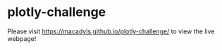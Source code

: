 # plotly-challenge

Please visit https://macadyls.github.io/plotly-challenge/ to view the live webpage!
